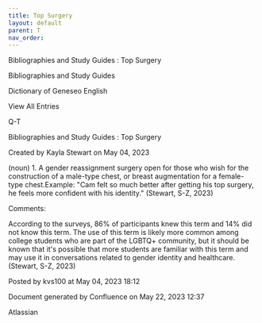 ```yaml
---
title: Top Surgery
layout: default
parent: T
nav_order:
---
```


Bibliographies and Study Guides : Top Surgery

Bibliographies and Study Guides

Dictionary of Geneseo English

View All Entries

Q-T

Bibliographies and Study Guides : Top Surgery

Created by  Kayla Stewart on May 04, 2023

(noun) 1. A gender reassignment surgery open for those who wish for the construction of a male-type chest, or breast augmentation for a female-type chest.Example: &quot;Cam felt so much better after getting his top surgery, he feels more confident with his identity.&quot; (Stewart, S-Z, 2023) 

Comments:

According to the surveys, 86% of participants knew this term and 14% did not know this term. The use of this term is likely more common among college students who are part of the LGBTQ+ community, but it should be known that it's possible that more students are familiar with this term and may use it in conversations related to gender identity and healthcare. (Stewart, S-Z, 2023) 

Posted by kvs100 at May 04, 2023 18:12

Document generated by Confluence on May 22, 2023 12:37

Atlassian
